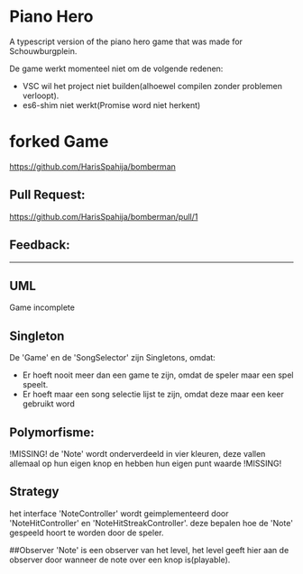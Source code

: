 # Piano Hero
A typescript version of the piano hero game that was made for Schouwburgplein.

De game werkt momenteel niet om de volgende redenen:
<ul>
  <li>VSC wil het project niet builden(alhoewel compilen zonder problemen verloopt).</li>
  <li>es6-shim niet werkt(Promise word niet herkent)</li>
</ul>

# forked Game
https://github.com/HarisSpahija/bomberman

## Pull Request:
https://github.com/HarisSpahija/bomberman/pull/1

## Feedback:
----

## UML
Game incomplete

## Singleton
De 'Game' en de 'SongSelector' zijn Singletons, omdat:
<ul>
  <li>Er hoeft nooit meer dan een game te zijn, omdat de speler maar een spel speelt.</li>
  <li>Er hoeft maar een song selectie lijst te zijn, omdat deze maar een keer gebruikt word</li>
</ul>

## Polymorfisme:
!MISSING!
de 'Note' wordt onderverdeeld in vier kleuren, deze vallen allemaal op hun eigen knop en hebben hun eigen punt waarde
!MISSING!

## Strategy
het interface 'NoteController' wordt geimplementeerd door 'NoteHitController' en 'NoteHitStreakController'.
deze bepalen hoe de 'Note' gespeeld hoort te worden door de speler.

##Observer
'Note' is een observer van het level, het level geeft hier aan de observer door wanneer de note over een knop is(playable).
